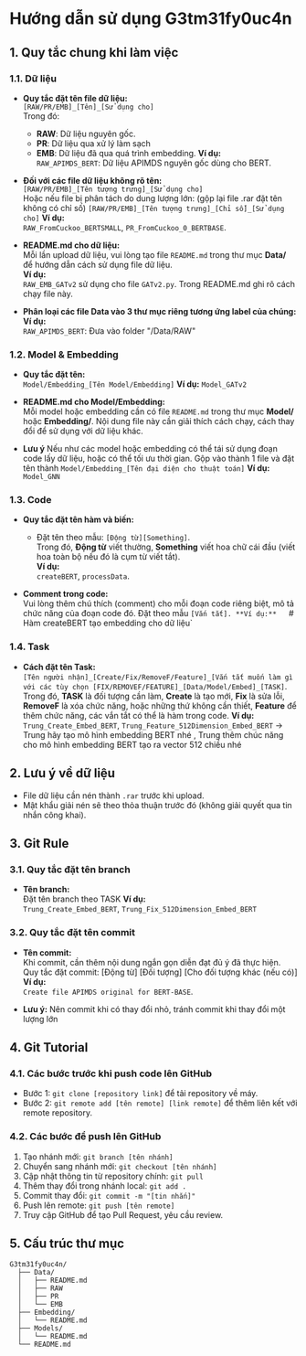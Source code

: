 # Hướng dẫn sử dụng G3tm31fy0uc4n

## 1. Quy tắc chung khi làm việc

### 1.1. Dữ liệu

- **Quy tắc đặt tên file dữ liệu:**  
  `[RAW/PR/EMB]_[Tên]_[Sử dụng cho]`  
  Trong đó:

  - **RAW**: Dữ liệu nguyên gốc.
  - **PR**: Dữ liệu qua xử lý làm sạch
  - **EMB**: Dữ liệu đã qua quá trình embedding.
    **Ví dụ:**  
    `RAW_APIMDS_BERT`: Dữ liệu APIMDS nguyên gốc dùng cho BERT.

- **Đối với các file dữ liệu không rõ tên:**  
  `[RAW/PR/EMB]_[Tên tượng trưng]_[Sử dụng cho]`  
  Hoặc nếu file bị phân tách do dung lượng lớn: (gộp lại file .rar đặt tên không có chỉ số)
  `[RAW/PR/EMB]_[Tên tượng trưng]_[Chỉ số]_[Sử dụng cho]`
  **Ví dụ:**  
  `RAW_FromCuckoo_BERTSMALL`, `PR_FromCuckoo_0_BERTBASE`.

- **README.md cho dữ liệu:**  
  Mỗi lần upload dữ liệu, vui lòng tạo file `README.md` trong thư mục **Data/** để hướng dẫn cách sử dụng file dữ liệu.  
  **Ví dụ:**  
  `RAW_EMB_GATv2` sử dụng cho file `GATv2.py`. Trong README.md ghi rõ cách chạy file này.

- **Phân loại các file Data vào 3 thư mục riêng tương ứng label của chúng:**
  **Ví dụ:**  
  `RAW_APIMDS_BERT`: Đưa vào folder "/Data/RAW"

### 1.2. Model & Embedding

- **Quy tắc đặt tên:**  
  `Model/Embedding_[Tên Model/Embedding]`
  **Ví dụ:**
  `Model_GATv2`

- **README.md cho Model/Embedding:**  
  Mỗi model hoặc embedding cần có file `README.md` trong thư mục **Model/** hoặc **Embedding/**. Nội dung file này cần giải thích cách chạy, cách thay đổi để sử dụng với dữ liệu khác.

- **Lưu ý**
  Nếu như các model hoặc embedding có thể tái sử dụng đoạn code lấy dữ liệu, hoặc có thể tối ưu thời gian. Gộp vào thành 1 file và đặt tên thành `Model/Embedding_[Tên đại diện cho thuật toán]`
  **Ví dụ:**
  `Model_GNN`

### 1.3. Code

- **Quy tắc đặt tên hàm và biến:**

  - Đặt tên theo mẫu: `[Động từ][Something]`.  
    Trong đó, **Động từ** viết thường, **Something** viết hoa chữ cái đầu (viết hoa toàn bộ nếu đó là cụm từ viết tắt).  
    **Ví dụ:**  
    `createBERT`, `processData`.

- **Comment trong code:**  
   Vui lòng thêm chú thích (comment) cho mỗi đoạn code riêng biệt, mô tả chức năng của đoạn code đó. Đặt theo mẫu `[Vắn tắt].
  **Ví dụ:**  
`# Hàm createBERT tạo embedding cho dữ liệu`

### 1.4. Task

- **Cách đặt tên Task:**  
  `[Tên người nhận]_[Create/Fix/RemoveF/Feature]_[Vắn tắt muốn làm gì với các tùy chọn [FIX/REMOVEF/FEATURE]_[Data/Model/Embed]_[TASK]`.  
  Trong đó, **TASK** là đối tượng cần làm, **Create** là tạo mới, **Fix** là sửa lỗi, **RemoveF** là xóa chức năng, hoặc những thứ không cần thiết, **Feature** để thêm chức năng, các vắn tắt có thể là hàm trong code.
  **Ví dụ:**  
  `Trung_Create_Embed_BERT`, `Trung_Feature_512Dimension_Embed_BERT` -> Trung hãy tạo mô hình embedding BERT nhé , Trung thêm chúc năng cho mô hình embedding BERT tạo ra vector 512 chiều nhé

## 2. Lưu ý về dữ liệu

- File dữ liệu cần nén thành `.rar` trước khi upload.
- Mật khẩu giải nén sẽ theo thỏa thuận trước đó (không giải quyết qua tin nhắn công khai).

## 3. Git Rule

### 3.1. Quy tắc đặt tên branch

- **Tên branch:**  
  Đặt tên branch theo TASK
  **Ví dụ:**  
  `Trung_Create_Embed_BERT`, `Trung_Fix_512Dimension_Embed_BERT`

### 3.2. Quy tắc đặt tên commit

- **Tên commit:**  
  Khi commit, cần thêm nội dung ngắn gọn diễn đạt đủ ý đã thực hiện.
  Quy tắc đặt commit: [Động từ] [Đối tượng] [Cho đối tượng khác (nếu có)]
  **Ví dụ:**  
  `Create file APIMDS original for BERT-BASE`.

- **Lưu ý:**
  Nên commit khi có thay đổi nhỏ, tránh commit khi thay đổi một lượng lớn

## 4. Git Tutorial

### 4.1. Các bước trước khi push code lên GitHub

- Bước 1: `git clone [repository link]` để tải repository về máy.
- Bước 2: `git remote add [tên remote] [link remote]` để thêm liên kết với remote repository.

### 4.2. Các bước để push lên GitHub

1. Tạo nhánh mới: `git branch [tên nhánh]`
2. Chuyển sang nhánh mới: `git checkout [tên nhánh]`
3. Cập nhật thông tin từ repository chính: `git pull`
4. Thêm thay đổi trong nhánh local: `git add .`
5. Commit thay đổi: `git commit -m "[tin nhắn]"`
6. Push lên remote: `git push [tên remote]`
7. Truy cập GitHub để tạo Pull Request, yêu cầu review.

## 5. Cấu trúc thư mục

```plaintext
G3tm31fy0uc4n/
  ├── Data/
  │   ├── README.md
  │   ├── RAW
  │   ├── PR
  │   └── EMB
  ├── Embedding/
  │   └── README.md
  ├── Models/
  │   └── README.md
  └── README.md
```
